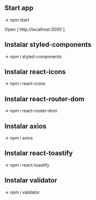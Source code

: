 ## Start app

-> npm start

Open [ http://localhost:3000 ].

## Instalar styled-components

-> npm i styled-components

## Instalar react-icons

-> npm i react-icons

## Instalar react-router-dom

-> npm i react-router-dom

## Instalar axios

-> npm i axios

## Instalar react-toastify

-> npm i react-toastify

## Instalar validator

-> npm i validator
